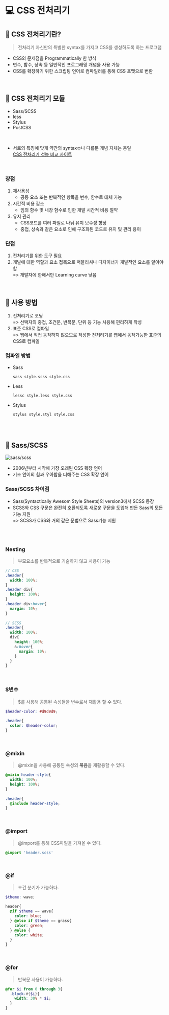 # 💻 CSS 전처리기

## 📖 CSS 전처리기란?

> 전처리기 자신만의 특별한 syntax를 가지고 CSS를 생성하도록 하는 프로그램

* CSS의 문제점을 Programmatically 한 방식
* 변수, 함수, 상속 등 일반적인 프로그래밍 개념을 사용 가능
* CSS를 확장하기 위한 스크립팅 언어로 컴파일러를 통해 CSS 포맷으로 변환

<br>

## 📖 CSS 전처리기 모듈

* Sass/SCSS
* less
* Stylus
* PostCSS

<br>

* 서로의 특징에 맞게 약간의 syntaxㅁ나 다를뿐 개념 자체는 동일  
[CSS 전처리기 성능 비교 사이트](https://csspre.com/compile/)

<br>

### 장점

1. 재사용성
    * 공통 요소 또는 반복적인 항목을 변수, 함수로 대체 가능
2. 시간적 비용 감소
    * 임의 함수 및 내장 함수로 인한 개발 시간적 비용 절약
3. 유지 관리
    * CSS코드를 여러 파일로 나눠 유지 보수성 향상
    * 중첩, 상속과 같은 요소로 인해 구조화된 코드로 유지 및 관리 용이

### 단점

1. 전처리기를 위한 도구 필요
2. 개발에 대한 역할과 요소 접목으로 퍼블리셔나 디자이너가 개발적인 요소를 알아야 함  
   => 개발자에 한해서만 Learning curve 낮음

<br>

## 📖 사용 방법

1. 전처리기로 코딩  
    => 선택자의 중첩, 조건문, 반복문, 단위 등 기능 사용해 편리하게 작성
2. 표준 CSS로 컴파일  
    => 웹에서 직접 동작하지 않으므로 작성한 전처리기를 웹에서 동작가능한 표준의 CSS로 컴파일

### 컴파일 방법

* Sass
    ```
    sass style.scss style.css
    ```
* Less
    ```
    lessc style.less style.css
    ```
* Stylus
    ```
    stylus style.styl style.css
    ```
<br><br>

## 📖 Sass/SCSS 

![sass/scss](https://velog.velcdn.com/images%2Feunoia%2Fpost%2Fbb4ee5ae-66b2-4844-a319-73b581920395%2Fimage.png)

* 2006년부터 시작해 가장 오래된 CSS 확장 언어
* 기초 언어의 힘과 우아함을 더해주는 CSS 확장 언어

### Sass/SCSS 차이점

* Sass(Syntactically Awesom Style Sheets)의 version3에서 SCSS 등장
* SCSS와 CSS 구문은 완전히 호환되도록 새로운 구문을 도입해 만든 Sass의 모든 기능 지원  
    => SCSS가 CSS와 거의 같은 문법으로 Sass기능 지원

<br><br>

### Nesting

> 부모요소를 반복적으로 기술하지 않고 사용이 가능

```scss
// CSS
.header{
  width: 100%;
}
.header div{
  height: 100%;
}
.header div:hover{
  margin: 10%;
}
ㅤ
// SCSS
.header{
  width: 100%;
  div{
    height: 100%;
    &:hover{
      margin: 10%;
    }
  }
}
```

<br>

### $변수

> $를 사용해 공통된 속성들을 변수로서 재활용 할 수 있다.

```scss
$header-color: #d9d9d9;
ㅤ
.header{
  color: $header-color;
}
```

<br>

### @mixin

> @mixin을 사용해 공통된 속성의 <b>묶음</b>을 재활용할 수 있다.

```scss
@mixin header-style{
  width: 100%;
  height: 100%;
}
ㅤ
.header{
  @include header-style;
}
```

<br>

### @import

> @import를 통해 CSS파일을 가져올 수 있다.

```scss
@import 'header.scss'
```

<br>

### @if

> 조건 분기가 가능하다.

```scss
$theme: wave;
ㅤ
header{
  @if $theme == wave{
    color: blue;
  } @else if $theme == grass{
    color: green;
  } @else {
    color: white;
  }
}
```

<br>

### @for

> 반복문 사용이 가능하다.

```scss
@for $i from 0 through 3{
  .block-#{$i}{
    width: 30% * $i;
  }
}
```
